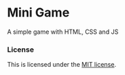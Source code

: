 # Mini Game
A simple game with HTML, CSS and JS

### License
This is licensed under the [MIT license](LICENSE).